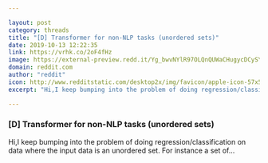 ```yaml
---

layout: post
category: threads
title: "[D] Transformer for non-NLP tasks (unordered sets)"
date: 2019-10-13 12:22:35
link: https://vrhk.co/2oF4fHz
image: https://external-preview.redd.it/Yg_bwvNYlR97OLQnQUWaCHugycDCySYtMOvvsQTiZf8.jpg?width=240&height=125.654450262&auto=webp&s=79f2c5914dd5922a180908f5ff21868d5ab15865
domain: reddit.com
author: "reddit"
icon: http://www.redditstatic.com/desktop2x/img/favicon/apple-icon-57x57.png
excerpt: "Hi,I keep bumping into the problem of doing regression/classification on data where the input data is an unordered set. For instance a set of..."

---
```


### [D] Transformer for non-NLP tasks (unordered sets)

Hi,I keep bumping into the problem of doing regression/classification on data where the input data is an unordered set. For instance a set of...